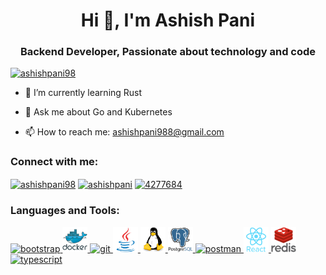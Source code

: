 
<h1 align="center">Hi 👋, I'm Ashish Pani</h1>
<h3 align="center"> Backend Developer, Passionate about technology and code</h3>

<p align="left"> <a href="https://twitter.com/ashishpani98" target="blank"><img src="https://img.shields.io/twitter/follow/ashishpani98?logo=twitter&style=for-the-badge" alt="ashishpani98" /></a> </p>

- 🌱 I’m currently learning Rust
  
- 💬 Ask me about Go and Kubernetes

- 📫 How to reach me: ashishpani988@gmail.com

<h3 align="left">Connect with me:</h3>
<p align="left">
<a href="https://twitter.com/ashishpani98" target="blank"><img align="center" src="https://raw.githubusercontent.com/rahuldkjain/github-profile-readme-generator/master/src/images/icons/Social/twitter.svg" alt="ashishpani98" height="30" width="40" /></a>
<a href="https://linkedin.com/in/ashishpani" target="blank"><img align="center" src="https://raw.githubusercontent.com/rahuldkjain/github-profile-readme-generator/master/src/images/icons/Social/linked-in-alt.svg" alt="ashishpani" height="30" width="40" /></a>
<a href="https://stackoverflow.com/users/4277684" target="blank"><img align="center" src="https://raw.githubusercontent.com/rahuldkjain/github-profile-readme-generator/master/src/images/icons/Social/stack-overflow.svg" alt="4277684" height="30" width="40" /></a>
</p>

<h3 align="left">Languages and Tools:</h3>
<p align="left"> 
<!--     <a href="https://soliditylang.org/" target="_blank" rel="noreferrer">
        <img src="https://soliditylang.org/images/logo.svg" alt="solidity" width="50" height="40"/>
    </a>
    <a href="https://hardhat.org/" target="_blank" rel="noreferrer"> 
        <img src="https://seeklogo.com/images/H/hardhat-logo-888739EBB4-seeklogo.com.png" alt="hardhat" width="45" height="32"/> 
    </a> 
    <a href="https://ethereum.org/en/" target="_blank" rel="noreferrer"> 
        <img src="https://camo.githubusercontent.com/3bfd785545b19493ef03e30714f6d2473d4651171ce4216a386ce947f8b3533a/68747470733a2f2f7374617469632e7665637465657a792e636f6d2f73797374656d2f7265736f75726365732f70726576696577732f3030322f3436332f3839302f6f726967696e616c2f657468657265756d2d6c6f676f2d636f6c6f722d63727970746f2d63757272656e63792d73796d626f6c2d69736f6c617465642d766563746f722e6a7067" alt="ethereum" width="35" height="35"/> 
    </a> 
     <a href="https://docs.ethers.org/v5/" target="_blank" rel="noreferrer"> 
        <img src="https://docs.ethers.org/v5/static/logo.svg" alt="ethers.js" width="35" height="35"/> 
    </a> 
    <a href="https://web3js.readthedocs.io/en/v1.8.1/" target="_blank" rel="noreferrer"> 
        <img src="https://github.com/web3/web3.js/blob/1.x/assets/logo/web3js.jpg?raw=true" alt="web3.js" width="35" height="35"/> 
    </a>  -->
    <a href="https://go.dev/" target="_blank" rel="noreferrer"> 
        <img src="https://camo.githubusercontent.com/0d7633d0e4571f4b9800a6aa104d03386a86df5c33b4650d7dce88a6de1c8904/68747470733a2f2f7261772e6769746875622e636f6d2f676f6c616e672d73616d706c65732f676f706865722d766563746f722f6d61737465722f676f706865722e706e67" alt="bootstrap" width="40" height="40"/> 
    </a> 
    <a href="https://www.docker.com/" target="_blank" rel="noreferrer"> 
        <img src="https://raw.githubusercontent.com/devicons/devicon/master/icons/docker/docker-original-wordmark.svg" alt="docker" width="40" height="40"/> 
    </a> 
    <a href="https://git-scm.com/" target="_blank" rel="noreferrer"> 
        <img src="https://www.vectorlogo.zone/logos/git-scm/git-scm-icon.svg" alt="git" width="40" height="40"/> 
    </a> 
<!--     <a href="https://heroku.com" target="_blank" rel="noreferrer">
        <img src="https://www.vectorlogo.zone/logos/heroku/heroku-icon.svg" alt="heroku" width="40" height="40"/> 
    </a>  -->
    <a href="https://www.java.com" target="_blank" rel="noreferrer"> 
        <img src="https://raw.githubusercontent.com/devicons/devicon/master/icons/java/java-original.svg" alt="java" width="40" height="40"/> 
    </a> 
    <a href="https://www.linux.org/" target="_blank" rel="noreferrer"> 
        <img src="https://raw.githubusercontent.com/devicons/devicon/master/icons/linux/linux-original.svg" alt="linux" width="40" height="40"/> 
<!--     </a> 
    <a href="https://mochajs.org" target="_blank" rel="noreferrer"> 
        <img src="https://www.vectorlogo.zone/logos/mochajs/mochajs-icon.svg" alt="mocha" width="40" height="40"/> 
    </a> 
    <a href="https://www.mongodb.com/" target="_blank" rel="noreferrer"> 
        <img src="https://raw.githubusercontent.com/devicons/devicon/master/icons/mongodb/mongodb-original-wordmark.svg" alt="mongodb" width="40" height="40"/> 
    </a> 
    <a href="https://nestjs.com/" target="_blank" rel="noreferrer"> 
        <img src="https://raw.githubusercontent.com/devicons/devicon/master/icons/nestjs/nestjs-plain.svg" alt="nestjs" width="40" height="40"/> 
    </a> 
    <a href="https://nodejs.org" target="_blank" rel="noreferrer"> 
        <img src="https://raw.githubusercontent.com/devicons/devicon/master/icons/nodejs/nodejs-original-wordmark.svg" alt="nodejs" width="40" height="40"/> 
    </a>  -->
    <a href="https://www.postgresql.org" target="_blank" rel="noreferrer"> 
        <img src="https://raw.githubusercontent.com/devicons/devicon/master/icons/postgresql/postgresql-original-wordmark.svg" alt="postgresql" width="40" height="40"/> 
    </a> 
    <a href="https://postman.com" target="_blank" rel="noreferrer"> 
        <img src="https://www.vectorlogo.zone/logos/getpostman/getpostman-icon.svg" alt="postman" width="40" height="40"/> 
    </a> 
    <a href="https://reactjs.org/" target="_blank" rel="noreferrer"> 
        <img src="https://raw.githubusercontent.com/devicons/devicon/master/icons/react/react-original-wordmark.svg" alt="react" width="40" height="40"/> 
    </a> 
    <a href="https://redis.io" target="_blank" rel="noreferrer"> 
        <img src="https://raw.githubusercontent.com/devicons/devicon/master/icons/redis/redis-original-wordmark.svg" alt="redis" width="40" height="40"/> 
    </a> 
<!--     <a href="https://redux.js.org" target="_blank" rel="noreferrer"> 
        <img src="https://raw.githubusercontent.com/devicons/devicon/master/icons/redux/redux-original.svg" alt="redux" width="40" height="40"/> 
    </a>  -->
    <a href="https://kubernetes.io" target="_blank" rel="noreferrer"> 
        <img src="https://serhiy.s3.eu-central-1.amazonaws.com/Github_repo/kubectl/logo.png" alt="typescript" width="40" height="40"/> 
    </a> 
</p>

